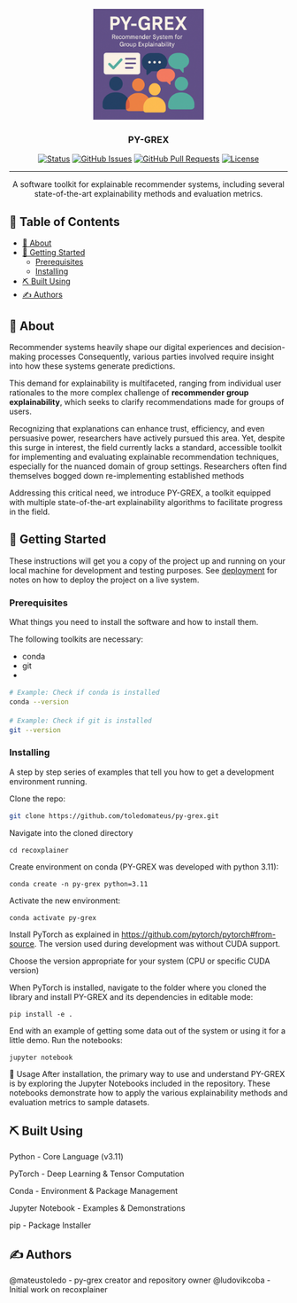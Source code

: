 <p align="center">
  <a href="" rel="noopener">
  <img width=200px height=200px src="assets/py-grex-logo.png" alt="Project logo"></a>
</p>

<h3 align="center">PY-GREX</h3>

<div align="center">

[![Status](https://img.shields.io/badge/status-active-success.svg)]() 
[![GitHub Issues](https://img.shields.io/github/issues/toledomateus/py-grex.svg)](https://github.com/toledomateus/py-grex/issues) 
[![GitHub Pull Requests](https://img.shields.io/github/issues-pr/toledomateus/py-grex.svg)](https://github.com/toledomateus/py-grex/pulls) 
[![License](https://img.shields.io/badge/license-MIT-blue.svg)](/LICENSE) 

</div>

---

<p align="center"> A software toolkit for explainable recommender systems, including several state-of-the-art explainability methods and evaluation metrics.
    <br> 
</p>

## 📝 Table of Contents
- [🧐 About ](#-about-)
- [🏁 Getting Started ](#-getting-started-)
  - [Prerequisites ](#-prerequisites-)
  - [Installing  ](#-installing-)
- [⛏️ Built Using ](#️-built-using-)
- [✍️ Authors ](#️-authors-)



## 🧐 About <a name = "-about-"></a>

Recommender systems heavily shape our digital experiences and decision-making processes Consequently, various parties involved require insight into how these systems generate predictions.

This demand for explainability is multifaceted, ranging from individual user rationales to the more complex challenge of **recommender group explainability**, which seeks to clarify recommendations made for groups of users.

Recognizing that explanations can enhance trust, efficiency, and even persuasive power, researchers have actively pursued this area. Yet, despite this surge in interest, the field currently lacks a standard, accessible toolkit for implementing and evaluating explainable recommendation techniques, especially for the nuanced domain of group settings. Researchers often find themselves bogged down re-implementing established methods
 
Addressing this critical need, we introduce PY-GREX, a toolkit equipped with multiple state-of-the-art explainability algorithms to facilitate progress in the field.


## 🏁 Getting Started <a name = "-getting-started-"></a>

These instructions will get you a copy of the project up and running on your local machine for development and testing purposes. See [deployment](#deployment) for notes on how to deploy the project on a live system.

### Prerequisites <a name = "-prerequisites-"></a>

What things you need to install the software and how to install them.

The following toolkits are necessary:
- conda
- git
- 

```bash
# Example: Check if conda is installed
conda --version

# Example: Check if git is installed
git --version 
```

### Installing <a name = "-installing-"> </a>


A step by step series of examples that tell you how to get a development environment running.

Clone the repo:
```bash
git clone https://github.com/toledomateus/py-grex.git
```

Navigate into the cloned directory

```
cd recoxplainer 
```

Create environment on conda (PY-GREX was developed with python 3.11):

```
conda create -n py-grex python=3.11
``` 

Activate the new environment:

```
conda activate py-grex
```

Install PyTorch as explained in https://github.com/pytorch/pytorch#from-source. The version used during development was without CUDA support.

Choose the version appropriate for your system (CPU or specific CUDA version)

When PyTorch is installed, navigate to the folder where you cloned the library and install PY-GREX and its dependencies in editable mode:

```
pip install -e .
```

End with an example of getting some data out of the system or using it for a little demo. Run the notebooks:

```
jupyter notebook
```

🎈 Usage
After installation, the primary way to use and understand PY-GREX is by exploring the Jupyter Notebooks included in the repository. These notebooks demonstrate how to apply the various explainability methods and evaluation metrics to sample datasets.


## ⛏️ Built Using <a name = "-built-using-"></a>
Python - Core Language (v3.11)

PyTorch - Deep Learning & Tensor Computation

Conda - Environment & Package Management

Jupyter Notebook - Examples & Demonstrations

pip - Package Installer

## ✍️ Authors <a name = "-authors-"></a>

@mateustoledo - py-grex creator and repository owner
@ludovikcoba - Initial work on recoxplainer